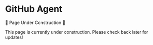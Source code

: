 
# GitHub Agent

🚧 Page Under Construction 🚧

This page is currently under construction. Please check back later for updates!